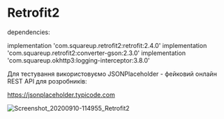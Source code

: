 # Retrofit2

dependencies:

implementation 'com.squareup.retrofit2:retrofit:2.4.0'
implementation 'com.squareup.retrofit2:converter-gson:2.3.0'
implementation 'com.squareup.okhttp3:logging-interceptor:3.8.0'

Для тестування використовуємо JSONPlaceholder - фейковий онлайн REST API для розробників:

https://jsonplaceholder.typicode.com

![Screenshot_20200910-114955_Retrofit2](https://user-images.githubusercontent.com/50912029/92705138-23b7a480-f35c-11ea-8c82-ced52ac76085.jpg)
